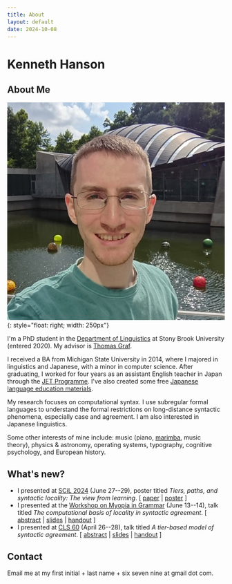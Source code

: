 ```yaml
---
title: About
layout: default
date: 2024-10-08
---
```


# Kenneth Hanson

## About Me

![Headshot](/files/me-crystal-bridges.jpg){: style="float: right; width: 250px"}

I'm a PhD student in the [Department of Linguistics][sbling] at Stony Brook University (entered 2020). My advisor is [Thomas Graf][graf].

I received a BA from Michigan State University in 2014, where I majored in linguistics and Japanese, with a minor in computer science. After graduating, I worked for four years as an assistant English teacher in Japan through the [JET Programme][jet]. I've also created some free [Japanese language education materials][jp].

My research focuses on computational syntax. I use subregular formal languages to understand the formal restrictions on long-distance syntactic phenomena, especially case and agreement. I am also interested in Japanese linguistics.

Some other interests of mine include: music (piano, [marimba][], music theory), physics & astronomy, operating systems, typography, cognitive psychology, and European history.


## What's new?

* I presented at [SCiL 2024](https://sites.uci.edu/scil2024/) (June 27--29), poster titled *Tiers, paths, and syntactic locality: The view from learning*.
  \[ [paper](/files/hanson-scil2024-tiers-paths-locality.pdf)
  | [poster](/files/hanson-scil2024-poster.pdf)
  \]
* I presented at the [Workshop on Myopia in Grammar](https://home.uni-leipzig.de/tebay/myopia.htm) (June 13--14), talk titled *The computational basis of locality in syntactic agreement*.
  \[ [abstract](/files/hanson-myopia-2024-abstract.pdf)
  | [slides](/files/hanson-myopia-2024-slides-noanim.pdf)
  | [handout](/files/hanson-myopia-2024-ho.pdf)
  \]
* I presented at [CLS 60](http://chicagolinguisticsociety.org/) (April 26--28), talk titled *A tier-based model of syntactic agreement*.
  \[ [abstract](/files/hanson-cls-2024-abstract.pdf)
  | [slides](/files/hanson-cls-2024-slides-noanim.pdf)
  | [handout](/files/hanson-cls-2024-ho.pdf)
  \]


## Contact

Email me at my first initial + last name + six seven nine at gmail dot com.


[graf]: https://thomasgraf.net
[jet]: https://www.jetprogramme.org
[jp]: https://www.japaneseprofessor.com
[marimba]: https://en.wikipedia.org/wiki/Marimba
[sbling]: https://linguistics.stonybrook.edu
